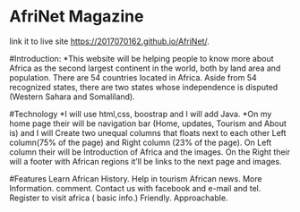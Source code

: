 # AfriNet Magazine
link it to live site  https://2017070162.github.io/AfriNet/.

#Introduction: 
*This website will be helping people to know more about Africa as the second largest continent in the world, both by land area and population. There are 54 countries located in Africa. Aside from 54 recognized states, there are two states whose independence is disputed (Western Sahara and Somaliland). 

#Technology
*I will use html,css, boostrap and I will add Java.
*On my home page their will be navigation bar (Home, updates, Tourism and About is) and I will Create two unequal columns that floats next to each other 
Left column(75% of the page) and Right column (23% of the page). On Left column their will be Introduction of Africa and the images. On the Right their will a footer with African regions it’ll be links to the next page and images.

#Features 
Learn African History.
Help in tourism
African news.
More Information.
comment.
Contact us with facebook and e-mail and tel.
Register to visit africa ( basic info.)
Friendly.
Approachable.
